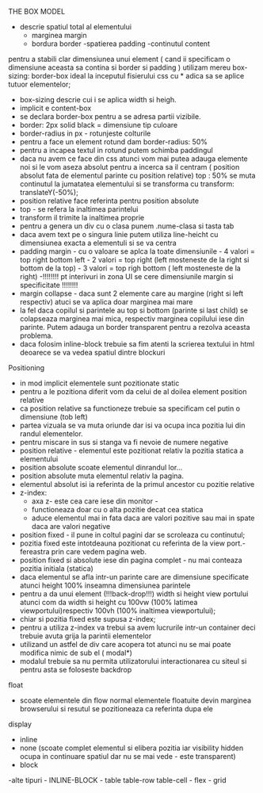 THE BOX MODEL
- descrie spatiul total al elementului
    - marginea   margin
    - bordura   border
    -spatierea  padding
    -continutul  content

pentru a stabili clar dimensiunea unui element ( cand ii specificam o dimensiune aceasta sa contina si border si padding ) utilizam mereu box-sizing: border-box  ideal la inceputul fisierului css cu * adica sa se aplice tutuor elementelor;

- box-sizing descrie cui i se aplica width si heigh.
- implicit e content-box
- se declara border-box pentru a se adresa partii vizibile.
- border: 2px solid black = dimensiune tip culoare
- border-radius in px - rotunjeste colturile 
- pentru a face un element rotund dam border-radius: 50%
- pentru a incapea textul in rotund putem schimba paddingul
- daca nu avem ce face din css atunci vom mai putea adauga elemente noi si le vom aseza absolut pentru a incerca sa il centram ( position absolut fata de elementul parinte cu position relative) top : 50% se muta continutul la jumatatea elementului si se transforma cu transform: translateY(-50%);
- position relative face referinta pentru position absolute
- top - se refera la inaltimea parintelui
- transform il trimite la inaltimea proprie
- pentru a genera un div cu o clasa punem .nume-clasa si tasta tab
- daca avem text pe o singura linie putem utiliza line-heicht cu dimensiunea exacta a elementuli si se va centra 
- padding margin    - cu o valoare se aplca la toate dimensiunile
                    - 4 valori = top right bottom left
                    - 2 valori = top right (left mosteneste de la right si bottom de la top)
                    - 3 valori = top righ bottom ( left mosteneste de la right)
-!!!!!!!! pt interivuri in zona UI se cere dimensiunile margin si specificitate !!!!!!!!
- margin collapse - daca sunt 2 elemente care au margine (right si left respectiv) atuci se va aplica doar marginea mai mare
- la fel daca copilul si parintele au top si bottom (parinte si last child) se colapseaza marginea mai mica, respectiv marginea copilului iese din parinte. Putem adauga un border transparent pentru a rezolva aceasta problema.
- daca folosim inline-block trebuie sa fim atenti la scrierea textului in html deoarece se va vedea spatiul dintre blockuri


Positioning

- in mod implicit elementele sunt pozitionate static
- pentru a le pozitiona diferit vom da celui de al doilea element position relative
- ca position relative sa functioneze trebuie sa specificam cel putin o dimensiune (tob  left)
- partea vizuala se va muta oriunde dar isi va ocupa inca pozitia lui din randul elementelor.
- pentru miscare in sus si  stanga va fi nevoie de numere negative
- position relative - elementul este pozitionat relativ la pozitia statica a elementului
- position absolute scoate elementul dinrandul lor... 
- position absolute muta elementul relativ la pagina.
- elementul absolut isi ia referinta de la primul ancestor cu pozitie relative
- z-index:
    - axa z- este cea care iese din monitor - 
    - functioneaza doar cu o alta pozitie decat cea statica
    - aduce elementul mai in fata daca are valori pozitive sau mai in spate daca are valori negative
- position fixed - il pune in coltul pagini dar se scroleaza cu continutul;
- pozitia fixed este intotdeauna pozitionat cu referinta de la view port.- fereastra prin care vedem pagina web.
- position fixed si absolute iese din pagina complet -  nu mai conteaza pozitia initiala (statica)
- daca elementul se afla intr-un parinte care are dimensiune specificate atunci height 100% inseamna dimensiunea parintele
- pentru a da unui element (!!!back-drop!!!) width si height view portului atunci com da width si height cu 100vw (100% latimea viewportului)respectiv 100vh (100% inaltimea viewportului);
- chiar si pozitia fixed este supusa z-index;
- pentru a utiliza z-index va trebui sa avem lucrurile intr-un container deci trebuie avuta grija la parintii elementelor
- utilizand un astfel de div care acopera tot atunci nu se mai poate modifica nimic de sub el ( modal*)
- modalul trebuie sa nu permita utilizatorului interactionarea cu siteul si pentru asta se foloseste backdrop

float

- scoate elementele din flow normal elementele floatuite devin marginea browserului si resutul se pozitioneaza ca referinta dupa ele

display
- inline
- none (scoate complet elementul si elibera pozitia
iar visibility hidden ocupa in continuare spatiul dar nu se mai vede - este transparent)
- block

-alte tipuri    - INLINE-BLOCK
                - table table-row table-cell
                - flex
                - grid


